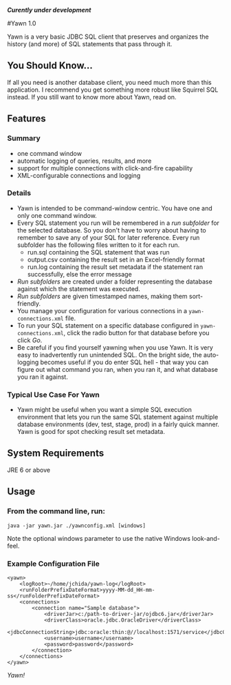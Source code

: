 ***Curently under development***

#Yawn 1.0

Yawn is a very basic JDBC SQL client that preserves and organizes the history (and more) of SQL statements that pass through it.

## You Should Know...
If all you need is another database client, you need much more than this application. I recommend you get something more robust like Squirrel SQL instead. If you still want to know more about Yawn, read on.

## Features
### Summary
* one command window
* automatic logging of queries, results, and more
* support for multiple connections with click-and-fire capability
* XML-configurable connections and logging

### Details
* Yawn is intended to be command-window centric. You have one and only one command window. 
* Every SQL statement you run will be remembered in a *run subfolder* for the selected database. So you don't have to worry about having to remember to save any of your SQL for later reference. Every run subfolder has the following files written to it for each run.
  - run.sql containing the SQL statement that was run
  - output.csv containing the result set in an Excel-friendly format
  - run.log containing the result set metadata if the statement ran successfully, else the error message
* *Run subfolders* are created under a folder representing the database against which the statement was executed.
* *Run subfolders* are given timestamped names, making them sort-friendly.
* You manage your configuration for various connections in a `yawn-connections.xml` file. 
* To run your SQL statement on a specific database configured in `yawn-connections.xml`, click the radio button for that database before you click *Go*.
* Be careful if you find yourself yawning when you use Yawn. It is very easy to inadvertently run unintended SQL. On the bright side, the auto-logging becomes useful if you do enter SQL hell - that way you can figure out what command you ran, when you ran it, and what database you ran it against.

### Typical Use Case For Yawn
* Yawn might be useful when you want a simple SQL execution environment that lets you run the same SQL statement against multiple database environments (dev, test, stage, prod) in a fairly quick manner. Yawn is good for spot checking result set metadata.

## System Requirements
JRE 6 or above

## Usage
### From the command line, run:
```
java -jar yawn.jar ./yawnconfig.xml [windows]
```
Note the optional windows parameter to use the native Windows look-and-feel.

### Example Configuration File
```
<yawn>
    <logRoot>~/home/jchida/yawn-log</logRoot>
    <runFolderPrefixDateFormat>yyyy-MM-dd_HH-mm-ss</runFolderPrefixDateFormat>
    <connections>
        <connection name="Sample database">
            <driverJar>c:/path-to-driver-jar/ojdbc6.jar</driverJar>
            <driverClass>oracle.jdbc.OracleDriver</driverClass>
            <jdbcConnectionString>jdbc:oracle:thin:@//localhost:1571/service</jdbcConnectionString>
            <username>username</username>
            <password>password</password>
        </connection>
    </connections>
</yawn>
```
*Yawn!*
